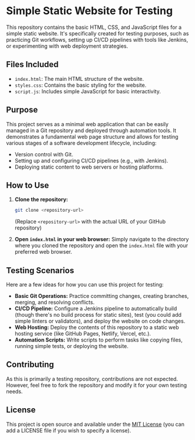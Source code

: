 # Simple Static Website for Testing

This repository contains the basic HTML, CSS, and JavaScript files for a simple static website. It's specifically created for testing purposes, such as practicing Git workflows, setting up CI/CD pipelines with tools like Jenkins, or experimenting with web deployment strategies.

## Files Included

* `index.html`: The main HTML structure of the website.
* `styles.css`: Contains the basic styling for the website.
* `script.js`: Includes simple JavaScript for basic interactivity.

## Purpose

This project serves as a minimal web application that can be easily managed in a Git repository and deployed through automation tools. It demonstrates a fundamental web page structure and allows for testing various stages of a software development lifecycle, including:

* Version control with Git.
* Setting up and configuring CI/CD pipelines (e.g., with Jenkins).
* Deploying static content to web servers or hosting platforms.

## How to Use

1.  **Clone the repository:**
    ```bash
    git clone <repository-url>
    ```
    (Replace `<repository-url>` with the actual URL of your GitHub repository)

2.  **Open `index.html` in your web browser:**
    Simply navigate to the directory where you cloned the repository and open the `index.html` file with your preferred web browser.

## Testing Scenarios

Here are a few ideas for how you can use this project for testing:

* **Basic Git Operations:** Practice committing changes, creating branches, merging, and resolving conflicts.
* **CI/CD Pipeline:** Configure a Jenkins pipeline to automatically build (though there's no build process for static sites), test (you could add simple linters or validators), and deploy the website on code changes.
* **Web Hosting:** Deploy the contents of this repository to a static web hosting service (like GitHub Pages, Netlify, Vercel, etc.).
* **Automation Scripts:** Write scripts to perform tasks like copying files, running simple tests, or deploying the website.

## Contributing

As this is primarily a testing repository, contributions are not expected. However, feel free to fork the repository and modify it for your own testing needs.

## License

This project is open source and available under the [MIT License](LICENSE) (you can add a LICENSE file if you wish to specify a license).
